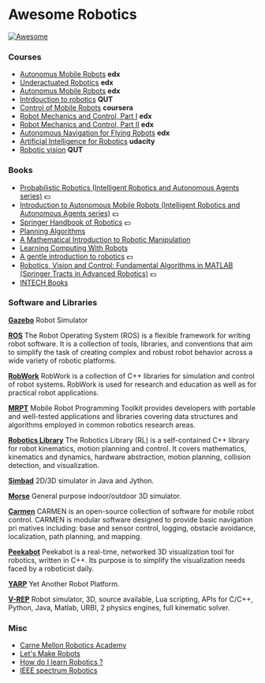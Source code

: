 Awesome Robotics
================

[![Awesome](https://cdn.rawgit.com/sindresorhus/awesome/d7305f38d29fed78fa85652e3a63e154dd8e8829/media/badge.svg)](https://github.com/sindresorhus/awesome)

### Courses ###
* [Autonomus Mobile Robots](https://courses.edx.org/courses/course-v1:ETHx+AMRx+1T2015/info)  **edx**
* [Underactuated Robotics](https://courses.edx.org/courses/course-v1:MITx+6.832x_2+3T2015/info) **edx**
* [Autonomus Mobile Robots](https://courses.edx.org/courses/ETHx/AMRx/1T2014/info) **edx**
* [Intrdouction to robotics](http://ocw.mit.edu/courses/mechanical-engineering/2-12-introduction-to-robotics-fall-2005/) **QUT**
* [Control of Mobile Robots](https://www.coursera.org/course/conrob) **coursera**
* [Robot Mechanics and Control, Part I](https://www.edx.org/course/robot-mechanics-control-part-i-snux-snu446-345-1x) **edx**
* [Robot Mechanics and Control, Part II](https://www.edx.org/course/robot-mechanics-control-part-ii-snux-snu446-345-2x) **edx**
* [Autonomous Navigation for Flying Robots](https://www.edx.org/course/autonomous-navigation-flying-robots-tumx-autonavx-0) **edx**
* [Artificial Intelligence for Robotics](https://www.udacity.com/course/artificial-intelligence-for-robotics--cs373) **udacity**
* [Robotic vision](https://www.qut.edu.au/study/short-courses-and-professional-development/short-courses/robotic-vision) **QUT**




### Books ###
* [Probabilistic Robotics (Intelligent Robotics and Autonomous Agents series)](http://www.amazon.com/Probabilistic-Robotics-Intelligent-Autonomous-Agents/dp/0262201623/)  :dollar:
* [Introduction to Autonomous Mobile Robots (Intelligent Robotics and Autonomous Agents series)](http://www.amazon.com/Introduction-Autonomous-Mobile-Intelligent-Robotics/dp/0262015358/)  :dollar:
* [Springer Handbook of Robotics](http://www.amazon.com/Springer-Handbook-Robotics-Bruno-Siciliano/dp/354023957X)  :dollar:
* [Planning Algorithms](http://planning.cs.uiuc.edu/)
* [A Mathematical Introduction to Robotic Manipulation](http://www.cds.caltech.edu/~murray/mlswiki/?title=First_edition)
* [Learning Computing With Robots](http://wiki.roboteducation.org/Introduction_to_Computer_Science_via_Robots)
* [A gentle introduction to robotics](http://www.amazon.com/Gentle-Introduction-ROS-Jason-OKane/dp/1492143235)  :dollar:
* [Robotics, Vision and Control: Fundamental Algorithms in MATLAB (Springer Tracts in Advanced Robotics)](http://www.amazon.com/Robotics-Vision-Control-Fundamental-Algorithms/dp/3642201431)  :dollar:
* [INTECH Books](http://www.intechopen.com/subjects/robotics)


### Software and Libraries ###
[**Gazebo**](http://gazebosim.org/)
Robot Simulator

[**ROS**](http://www.ros.org/)
The Robot Operating System (ROS) is a flexible framework for writing robot software. It is a collection of tools, libraries, and conventions that aim to simplify the task of creating complex and robust robot behavior across a wide variety of robotic platforms.

[**RobWork**](http://www.robwork.dk/jrobwork/)
RobWork is a collection of C++ libraries for simulation and control of robot systems. RobWork is used for research and education as well as for practical robot applications.

[**MRPT**](http://www.mrpt.org/)
Mobile Robot Programming Toolkit provides developers with portable and well-tested applications and libraries covering data structures and algorithms employed in common robotics research areas.

[**Robotics Library**](http://www.roboticslibrary.org/)
The Robotics Library (RL) is a self-contained C++ library for robot kinematics, motion planning and control. It covers mathematics, kinematics and dynamics, hardware abstraction, motion planning, collision detection, and visualization.

[**Simbad**](http://simbad.sourceforge.net/)
2D/3D simulator in Java and Jython.

[**Morse**](https://www.openrobots.org/wiki/morse/)
General purpose indoor/outdoor 3D simulator.

[**Carmen**](http://carmen.sourceforge.net/)
CARMEN is an open-source collection of software for mobile robot control. CARMEN is modular software designed to provide basic navigation pri
matives including: base and sensor control, logging, obstacle avoidance, localization, path planning, and mapping.

[**Peekabot**](http://www.peekabot.org/)
Peekabot is a real-time, networked 3D visualization tool for robotics, written in C++. Its purpose is to simplify the visualization needs faced by a roboticist daily.

[**YARP**](http://www.yarp.it/)
Yet Another Robot Platform.

[**V-REP**](http://www.coppeliarobotics.com/)
Robot simulator, 3D, source available, Lua scripting, APIs for C/C++, Python, Java, Matlab, URBI, 2 physics engines, full kinematic solver.



### Misc ###

* [Carne Mellon Robotics Academy](http://education.rec.ri.cmu.edu/)
* [Let's Make Robots](http://letsmakerobots.com/)
* [How do I learn Robotics ?](https://www.quora.com/How-do-I-learn-robotics)
* [IEEE spectrum Robotics](http://spectrum.ieee.org/robotics)
